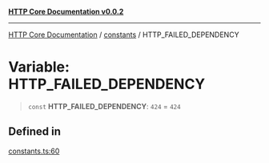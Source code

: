 [**HTTP Core Documentation v0.0.2**](../../README.md)

***

[HTTP Core Documentation](../../modules.md) / [constants](../README.md) / HTTP\_FAILED\_DEPENDENCY

# Variable: HTTP\_FAILED\_DEPENDENCY

> `const` **HTTP\_FAILED\_DEPENDENCY**: `424` = `424`

## Defined in

[constants.ts:60](https://github.com/stonemjs/http-core/blob/ed7c2187bd85b6877da7cd9f8c94448716446e07/src/constants.ts#L60)
